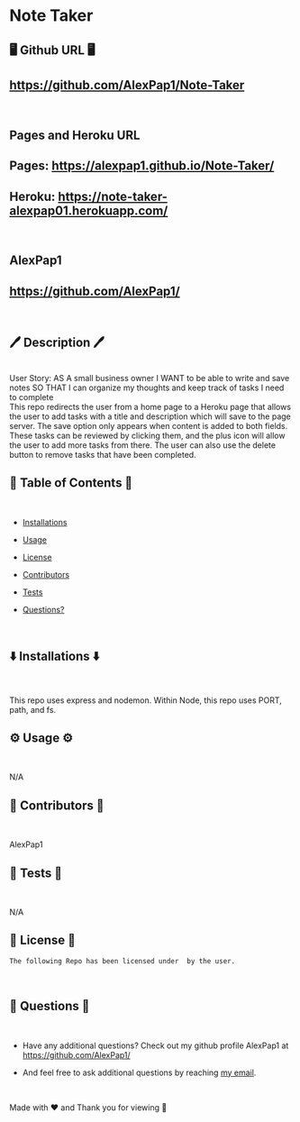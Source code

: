 # Note Taker


## 🖥️ Github URL 🖥️
## https://github.com/AlexPap1/Note-Taker
<br />

## Pages and Heroku URL
## Pages: https://alexpap1.github.io/Note-Taker/
## Heroku: https://note-taker-alexpap01.herokuapp.com/
<br />

## AlexPap1
## https://github.com/AlexPap1/
<br />

## 🖊️ Description 🖊️
<br />
User Story: AS A small business owner
I WANT to be able to write and save notes
SO THAT I can organize my thoughts and keep track of tasks I need to complete
<br />
This repo redirects the user from a home page to a Heroku page that allows the user to add tasks with a title and description which will save to the page server. The save option only appears when content is added to both fields. These tasks can be reviewed by clicking them, and the plus icon will allow the user to add more tasks from there. The user can also use the delete button to remove tasks that have been completed.
<br />

## 📜 Table of Contents 📜
<br />

* [Installations](#⬇️-installations-⬇️)
* [Usage](#⚙️-usage-⚙️)

* [License](#👮-license-👮)

* [Contributors](#🤝-contributors-🤝)
* [Tests](#👾-tests-👾)
* [Questions?](#🤔-questions-🤔)
<br />

## ⬇️ Installations ⬇️
<br />

This repo uses express and nodemon. Within Node, this repo uses PORT, path, and fs.
<br />

## ⚙️ Usage ⚙️
<br />

N/A
<br />

## 🤝 Contributors 🤝
<br />

AlexPap1
<br />

## 👾 Tests 👾
<br />

N/A
<br />

## 👮 License 👮
    
    The following Repo has been licensed under  by the user.
<br />

## 🤔 Questions 🤔
<br />

* Have any additional questions? Check out my github profile AlexPap1 at https://github.com/AlexPap1/

* And feel free to ask additional questions by reaching [my email](mailto:arpappagallo@gmail.com).
<br />

Made with ❤️ and Thank you for viewing 🤝

